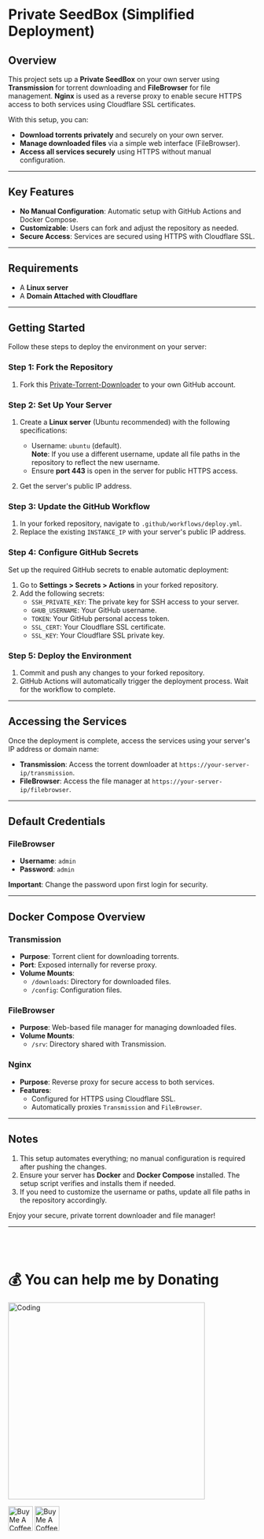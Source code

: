 # Private SeedBox (Simplified Deployment)

## Overview

This project sets up a **Private SeedBox** on your own server using **Transmission** for torrent downloading and **FileBrowser** for file management. **Nginx** is used as a reverse proxy to enable secure HTTPS access to both services using Cloudflare SSL certificates.

With this setup, you can:
- **Download torrents privately** and securely on your own server.
- **Manage downloaded files** via a simple web interface (FileBrowser).
- **Access all services securely** using HTTPS without manual configuration.

---

## Key Features
- **No Manual Configuration**: Automatic setup with GitHub Actions and Docker Compose.
- **Customizable**: Users can fork and adjust the repository as needed.
- **Secure Access**: Services are secured using HTTPS with Cloudflare SSL.

---

## Requirements
- A **Linux server**
- A **Domain Attached with Cloudflare** 

---

## Getting Started

Follow these steps to deploy the environment on your server:

### Step 1: Fork the Repository

1. Fork this [Private-Torrent-Downloader](https://github.com/pasinduljay/Fully-Automated-Private-SeedBox/fork) to your own GitHub account.

### Step 2: Set Up Your Server

1. Create a **Linux server** (Ubuntu recommended) with the following specifications:
   - Username: `ubuntu` (default).  
     **Note**: If you use a different username, update all file paths in the repository to reflect the new username.
   - Ensure **port 443** is open in the server for public HTTPS access.

2. Get the server's public IP address.

### Step 3: Update the GitHub Workflow

1. In your forked repository, navigate to `.github/workflows/deploy.yml`.
2. Replace the existing `INSTANCE_IP` with your server's public IP address.

### Step 4: Configure GitHub Secrets

Set up the required GitHub secrets to enable automatic deployment:
1. Go to **Settings > Secrets > Actions** in your forked repository.
2. Add the following secrets:
   - `SSH_PRIVATE_KEY`: The private key for SSH access to your server.
   - `GHUB_USERNAME`: Your GitHub username.
   - `TOKEN`: Your GitHub personal access token.
   - `SSL_CERT`: Your Cloudflare SSL certificate.
   - `SSL_KEY`: Your Cloudflare SSL private key.

### Step 5: Deploy the Environment

1. Commit and push any changes to your forked repository.
2. GitHub Actions will automatically trigger the deployment process. Wait for the workflow to complete.

---

## Accessing the Services

Once the deployment is complete, access the services using your server's IP address or domain name:

- **Transmission**: Access the torrent downloader at `https://your-server-ip/transmission`.
- **FileBrowser**: Access the file manager at `https://your-server-ip/filebrowser`.

---

## Default Credentials

### FileBrowser
- **Username**: `admin`
- **Password**: `admin`

**Important**: Change the password upon first login for security.

---

## Docker Compose Overview

### Transmission
- **Purpose**: Torrent client for downloading torrents.
- **Port**: Exposed internally for reverse proxy.
- **Volume Mounts**:
  - `/downloads`: Directory for downloaded files.
  - `/config`: Configuration files.

### FileBrowser
- **Purpose**: Web-based file manager for managing downloaded files.
- **Volume Mounts**:
  - `/srv`: Directory shared with Transmission.

### Nginx
- **Purpose**: Reverse proxy for secure access to both services.
- **Features**:
  - Configured for HTTPS using Cloudflare SSL.
  - Automatically proxies `Transmission` and `FileBrowser`.

---

## Notes
1. This setup automates everything; no manual configuration is required after pushing the changes.
2. Ensure your server has **Docker** and **Docker Compose** installed. The setup script verifies and installs them if needed.
3. If you need to customize the username or paths, update all file paths in the repository accordingly.

Enjoy your secure, private torrent downloader and file manager!

---
<br><br>

# 💰 You can help me by Donating
<img align="center" alt="Coding" width="400" src="https://github.com/pasinduljay/pasinduljay/blob/main/Resources/user2.gif">

<a href="https://buymeacoffee.com/pasinduljay" target="_blank"><img src="https://cdn.buymeacoffee.com/buttons/v2/default-yellow.png" alt="Buy Me A Coffee" height="50px" ></a>
<a href="https://paypal.me/980822" target="_blank"><img src="https://img.shields.io/badge/PayPal-00457C?style=for-the-badge&logo=paypal&logoColor=white" alt="Buy Me A Coffee" height="50px" >
<br><br>